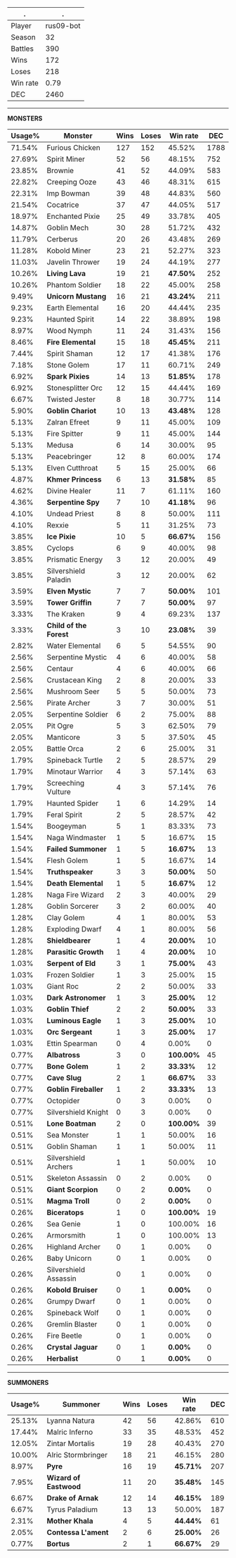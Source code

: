 .|.
|-|-
Player|rus09-bot
Season|32
Battles|390
Wins|172
Loses|218
Win rate|0.79
DEC|2460

---
**MONSTERS**

Usage%|Monster|Wins|Loses|Win rate|DEC|
-|-|-|-|-|-|
71.54%|Furious Chicken|127|152|45.52%|1788|
27.69%|Spirit Miner|52|56|48.15%|752|
23.85%|Brownie|41|52|44.09%|583|
22.82%|Creeping Ooze|43|46|48.31%|615|
22.31%|Imp Bowman|39|48|44.83%|560|
21.54%|Cocatrice|37|47|44.05%|517|
18.97%|Enchanted Pixie|25|49|33.78%|405|
14.87%|Goblin Mech|30|28|51.72%|432|
11.79%|Cerberus|20|26|43.48%|269|
11.28%|Kobold Miner|23|21|52.27%|323|
11.03%|Javelin Thrower|19|24|44.19%|277|
10.26%|**Living Lava**|19|21|**47.50%**|252|
10.26%|Phantom Soldier|18|22|45.00%|258|
9.49%|**Unicorn Mustang**|16|21|**43.24%**|211|
9.23%|Earth Elemental|16|20|44.44%|235|
9.23%|Haunted Spirit|14|22|38.89%|198|
8.97%|Wood Nymph|11|24|31.43%|156|
8.46%|**Fire Elemental**|15|18|**45.45%**|211|
7.44%|Spirit Shaman|12|17|41.38%|176|
7.18%|Stone Golem|17|11|60.71%|249|
6.92%|**Spark Pixies**|14|13|**51.85%**|178|
6.92%|Stonesplitter Orc|12|15|44.44%|169|
6.67%|Twisted Jester|8|18|30.77%|114|
5.90%|**Goblin Chariot**|10|13|**43.48%**|128|
5.13%|Zalran Efreet|9|11|45.00%|109|
5.13%|Fire Spitter|9|11|45.00%|144|
5.13%|Medusa|6|14|30.00%|95|
5.13%|Peacebringer|12|8|60.00%|174|
5.13%|Elven Cutthroat|5|15|25.00%|66|
4.87%|**Khmer Princess**|6|13|**31.58%**|85|
4.62%|Divine Healer|11|7|61.11%|160|
4.36%|**Serpentine Spy**|7|10|**41.18%**|96|
4.10%|Undead Priest|8|8|50.00%|111|
4.10%|Rexxie|5|11|31.25%|73|
3.85%|**Ice Pixie**|10|5|**66.67%**|156|
3.85%|Cyclops|6|9|40.00%|98|
3.85%|Prismatic Energy|3|12|20.00%|49|
3.85%|Silvershield Paladin|3|12|20.00%|62|
3.59%|**Elven Mystic**|7|7|**50.00%**|101|
3.59%|**Tower Griffin**|7|7|**50.00%**|97|
3.33%|The Kraken|9|4|69.23%|137|
3.33%|**Child of the Forest**|3|10|**23.08%**|39|
2.82%|Water Elemental|6|5|54.55%|90|
2.56%|Serpentine Mystic|4|6|40.00%|58|
2.56%|Centaur|4|6|40.00%|66|
2.56%|Crustacean King|2|8|20.00%|33|
2.56%|Mushroom Seer|5|5|50.00%|73|
2.56%|Pirate Archer|3|7|30.00%|51|
2.05%|Serpentine Soldier|6|2|75.00%|88|
2.05%|Pit Ogre|5|3|62.50%|79|
2.05%|Manticore|3|5|37.50%|45|
2.05%|Battle Orca|2|6|25.00%|31|
1.79%|Spineback Turtle|2|5|28.57%|29|
1.79%|Minotaur Warrior|4|3|57.14%|63|
1.79%|Screeching Vulture|4|3|57.14%|76|
1.79%|Haunted Spider|1|6|14.29%|14|
1.79%|Feral Spirit|2|5|28.57%|42|
1.54%|Boogeyman|5|1|83.33%|73|
1.54%|Naga Windmaster|1|5|16.67%|15|
1.54%|**Failed Summoner**|1|5|**16.67%**|13|
1.54%|Flesh Golem|1|5|16.67%|14|
1.54%|**Truthspeaker**|3|3|**50.00%**|50|
1.54%|**Death Elemental**|1|5|**16.67%**|12|
1.28%|Naga Fire Wizard|2|3|40.00%|29|
1.28%|Goblin Sorcerer|3|2|60.00%|40|
1.28%|Clay Golem|4|1|80.00%|53|
1.28%|Exploding Dwarf|4|1|80.00%|56|
1.28%|**Shieldbearer**|1|4|**20.00%**|10|
1.28%|**Parasitic Growth**|1|4|**20.00%**|10|
1.03%|**Serpent of Eld**|3|1|**75.00%**|43|
1.03%|Frozen Soldier|1|3|25.00%|15|
1.03%|Giant Roc|2|2|50.00%|33|
1.03%|**Dark Astronomer**|1|3|**25.00%**|12|
1.03%|**Goblin Thief**|2|2|**50.00%**|33|
1.03%|**Luminous Eagle**|1|3|**25.00%**|10|
1.03%|**Orc Sergeant**|1|3|**25.00%**|17|
1.03%|Ettin Spearman|0|4|0.00%|0|
0.77%|**Albatross**|3|0|**100.00%**|45|
0.77%|**Bone Golem**|1|2|**33.33%**|12|
0.77%|**Cave Slug**|2|1|**66.67%**|33|
0.77%|**Goblin Fireballer**|1|2|**33.33%**|13|
0.77%|Octopider|0|3|0.00%|0|
0.77%|Silvershield Knight|0|3|0.00%|0|
0.51%|**Lone Boatman**|2|0|**100.00%**|39|
0.51%|Sea Monster|1|1|50.00%|16|
0.51%|Goblin Shaman|1|1|50.00%|11|
0.51%|Silvershield Archers|1|1|50.00%|10|
0.51%|Skeleton Assassin|0|2|0.00%|0|
0.51%|**Giant Scorpion**|0|2|**0.00%**|0|
0.51%|**Magma Troll**|0|2|**0.00%**|0|
0.26%|**Biceratops**|1|0|**100.00%**|19|
0.26%|Sea Genie|1|0|100.00%|16|
0.26%|Armorsmith|1|0|100.00%|13|
0.26%|Highland Archer|0|1|0.00%|0|
0.26%|Baby Unicorn|0|1|0.00%|0|
0.26%|Silvershield Assassin|0|1|0.00%|0|
0.26%|**Kobold Bruiser**|0|1|**0.00%**|0|
0.26%|Grumpy Dwarf|0|1|0.00%|0|
0.26%|Spineback Wolf|0|1|0.00%|0|
0.26%|Gremlin Blaster|0|1|0.00%|0|
0.26%|Fire Beetle|0|1|0.00%|0|
0.26%|**Crystal Jaguar**|0|1|**0.00%**|0|
0.26%|**Herbalist**|0|1|**0.00%**|0|

---
**SUMMONERS**

Usage%|Summoner|Wins|Loses|Win rate|DEC|
-|-|-|-|-|-|
25.13%|Lyanna Natura|42|56|42.86%|610|
17.44%|Malric Inferno|33|35|48.53%|452|
12.05%|Zintar Mortalis|19|28|40.43%|270|
10.00%|Alric Stormbringer|18|21|46.15%|280|
8.97%|**Pyre**|16|19|**45.71%**|207|
7.95%|**Wizard of Eastwood**|11|20|**35.48%**|145|
6.67%|**Drake of Arnak**|12|14|**46.15%**|189|
6.67%|Tyrus Paladium|13|13|50.00%|187|
2.31%|**Mother Khala**|4|5|**44.44%**|61|
2.05%|**Contessa L'ament**|2|6|**25.00%**|26|
0.77%|**Bortus**|2|1|**66.67%**|29|
